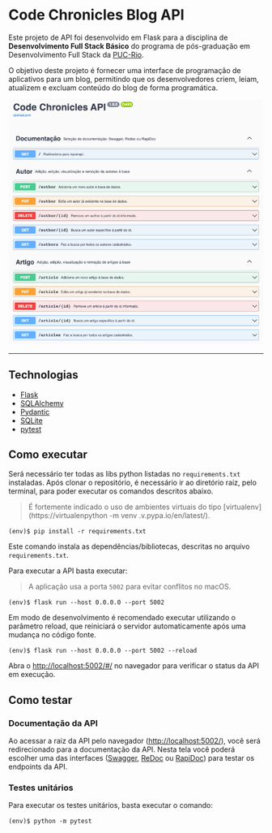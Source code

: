 # Code Chronicles Blog API

Este projeto de API foi desenvolvido em Flask para a disciplina de **Desenvolvimento Full Stack Básico** do programa de pós-graduação em Desenvolvimento Full Stack da [PUC-Rio](https://www.puc-rio.br/index.html).

O objetivo deste projeto é fornecer uma interface de programação de aplicativos para um blog, permitindo que os desenvolvedores criem, leiam, atualizem e excluam conteúdo do blog de forma programática.

<p align="center">
  <img src="./static/screenshot.png" alt="My Project GIF">
</p>

---

## Technologias

-   [Flask](https://flask.palletsprojects.com/en/2.2.x/)
-   [SQLAlchemy](https://www.sqlalchemy.org/)
-   [Pydantic](https://docs.pydantic.dev/)
-   [SQLite](https://www.sqlite.org/index.html)
-   [pytest](https://docs.pytest.org/en/stable/)

## Como executar

Será necessário ter todas as libs python listadas no `requirements.txt` instaladas.
Após clonar o repositório, é necessário ir ao diretório raiz, pelo terminal, para poder executar os comandos descritos abaixo.

> É fortemente indicado o uso de ambientes virtuais do tipo [virtualenv](https://virtualenpython -m venv .v.pypa.io/en/latest/).

```
(env)$ pip install -r requirements.txt
```

Este comando instala as dependências/bibliotecas, descritas no arquivo `requirements.txt`.

Para executar a API basta executar:

> A aplicação usa a porta `5002` para evitar conflitos no macOS.

```
(env)$ flask run --host 0.0.0.0 --port 5002
```

Em modo de desenvolvimento é recomendado executar utilizando o parâmetro reload, que reiniciará o servidor
automaticamente após uma mudança no código fonte.

```
(env)$ flask run --host 0.0.0.0 --port 5002 --reload
```

Abra o [http://localhost:5002/#/](http://localhost:5002/#/) no navegador para verificar o status da API em execução.

## Como testar

### Documentação da API

Ao acessar a raiz da API pelo navegador ([http://localhost:5002/](http://localhost:5002/#/)), você será redirecionado para a documentação da API.
Nesta tela você poderá escolher uma das interfaces ([Swagger](https://swagger.io/), [ReDoc](https://github.com/Redocly/redoc) ou [RapiDoc](https://rapidocweb.com/)) para testar os endpoints da API.

### Testes unitários

Para executar os testes unitários, basta executar o comando:

```
(env)$ python -m pytest
```
